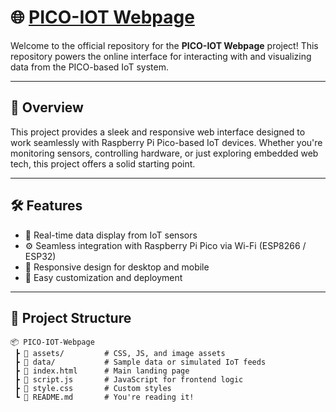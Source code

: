 # 🌐 [PICO-IOT Webpage](https://thinking-robot-tech.github.io/PICO-IOT-Webpage/)

Welcome to the official repository for the **PICO-IOT Webpage** project! This repository powers the online interface for interacting with and visualizing data from the PICO-based IoT system.

---

## 🚀 Overview

This project provides a sleek and responsive web interface designed to work seamlessly with Raspberry Pi Pico-based IoT devices. Whether you're monitoring sensors, controlling hardware, or just exploring embedded web tech, this project offers a solid starting point.

---

## 🛠 Features

- 📡 Real-time data display from IoT sensors
- ⚙️ Seamless integration with Raspberry Pi Pico via Wi-Fi (ESP8266 / ESP32)
- 🌈 Responsive design for desktop and mobile
- 🔧 Easy customization and deployment

---

## 📁 Project Structure

```plaintext
📦 PICO-IOT-Webpage
 ┣ 📂 assets/         # CSS, JS, and image assets
 ┣ 📂 data/           # Sample data or simulated IoT feeds
 ┣ 📄 index.html      # Main landing page
 ┣ 📄 script.js       # JavaScript for frontend logic
 ┣ 📄 style.css       # Custom styles
 ┗ 📄 README.md       # You're reading it!
